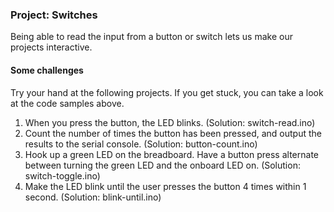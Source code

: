 ### Project: Switches

Being able to read the input from a button or switch lets us make our projects interactive.

#### Some challenges

Try your hand at the following projects. If you get stuck, you can take a look at the code samples above.

1. When you press the button, the LED blinks.  (Solution: switch-read.ino)
2. Count the number of times the button has been pressed, and output the results to the serial console.  (Solution: button-count.ino)
3. Hook up a green LED on the breadboard. Have a button press alternate between turning the green LED and the onboard LED on.  (Solution: switch-toggle.ino)
4. Make the LED blink until the user presses the button 4 times within 1 second.  (Solution: blink-until.ino)


